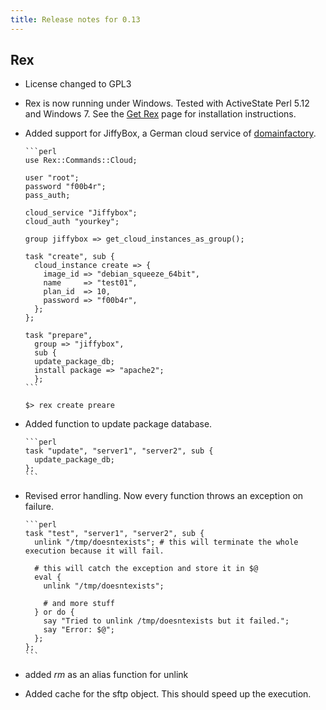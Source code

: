 ```yaml
---
title: Release notes for 0.13
---
```


## Rex

-   License changed to GPL3

-   Rex is now running under Windows. Tested with ActiveState Perl 5.12 and Windows 7. See the [Get Rex](/get) page for installation instructions.

-   Added support for JiffyBox, a German cloud service of [domainfactory](http://www.df.eu).

        ```perl
        use Rex::Commands::Cloud;

        user "root";
        password "f00b4r";
        pass_auth;

        cloud_service "Jiffybox";
        cloud_auth "yourkey";

        group jiffybox => get_cloud_instances_as_group();

        task "create", sub {
          cloud_instance create => {
            image_id => "debian_squeeze_64bit",
            name     => "test01",
            plan_id  => 10,
            password => "f00b4r",
          };
        };

        task "prepare",
          group => "jiffybox",
          sub {
          update_package_db;
          install package => "apache2";
          };
        ```

        $> rex create preare

-   Added function to update package database.

        ```perl
        task "update", "server1", "server2", sub {
          update_package_db;
        };
        ```

-   Revised error handling. Now every function throws an exception on failure.

        ```perl
        task "test", "server1", "server2", sub {
          unlink "/tmp/doesntexists"; # this will terminate the whole execution because it will fail.

          # this will catch the exception and store it in $@
          eval {
            unlink "/tmp/doesntexists";

            # and more stuff
          } or do {
            say "Tried to unlink /tmp/doesntexists but it failed.";
            say "Error: $@";
          };
        };
        ```

-   added *rm* as an alias function for unlink

-   Added cache for the sftp object. This should speed up the execution.


